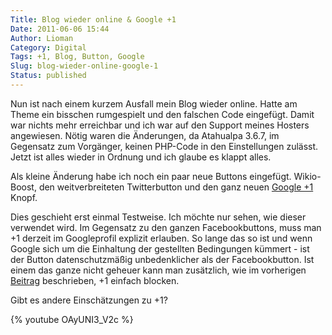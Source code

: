 ```yaml
---
Title: Blog wieder online & Google +1
Date: 2011-06-06 15:44
Author: Lioman
Category: Digital
Tags: +1, Blog, Button, Google
Slug: blog-wieder-online-google-1
Status: published
---
```


Nun ist nach einem kurzem Ausfall mein Blog wieder online.
Hatte am Theme ein bisschen rumgespielt und den falschen Code eingefügt.
Damit war nichts mehr erreichbar und ich war auf den Support meines Hosters angewiesen.
Nötig waren die Änderungen, da Atahualpa 3.6.7, im Gegensatz
zum Vorgänger, keinen PHP-Code in den Einstellungen zulässt. Jetzt ist
alles wieder in Ordnung und ich glaube es klappt alles.

Als kleine Änderung habe ich noch ein paar neue Buttons eingefügt.
Wikio-Boost, den weitverbreiteten Twitterbutton und den ganz neuen
[Google +1](http://www.google.com/+1/button/) Knopf.

Dies geschieht erst einmal Testweise. Ich möchte nur sehen, wie dieser
verwendet wird. Im Gegensatz zu den ganzen Facebookbuttons, muss man +1
derzeit im Googleprofil explizit erlauben. So lange das so ist und wenn
Google sich um die Einhaltung der gestellten Bedingungen kümmert - ist
der Button datenschutzmäßig unbedenklicher als der Facebookbutton. Ist
einem das ganze nicht geheuer kann man zusätzlich, wie im vorherigen
[Beitrag]({filename}/Digital/2011-06-05-google-1-blocken.rst) beschrieben, +1 einfach blocken.

Gibt es andere Einschätzungen zu +1?

{% youtube OAyUNI3_V2c %}
